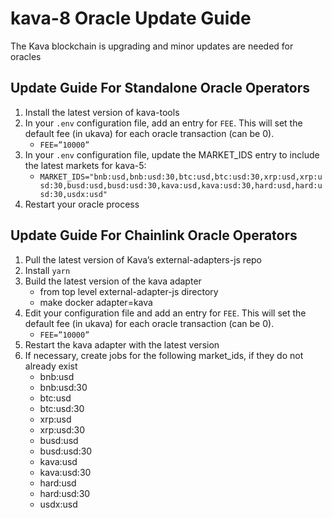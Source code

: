 # kava-8 Oracle Update Guide
The Kava blockchain is upgrading and minor updates are needed for oracles

## Update Guide For Standalone Oracle Operators
1. Install the latest version of kava-tools
2. In your `.env` configuration file, add an entry for `FEE`. This will set the default fee (in ukava) for each oracle transaction (can be 0).
   - `FEE=”10000”`
3. In your `.env` configuration file, update the MARKET_IDS entry to include the latest markets for kava-5:
   - `MARKET_IDS="bnb:usd,bnb:usd:30,btc:usd,btc:usd:30,xrp:usd,xrp:usd:30,busd:usd,busd:usd:30,kava:usd,kava:usd:30,hard:usd,hard:usd:30,usdx:usd"`
4. Restart your oracle process

## Update Guide For Chainlink Oracle Operators
1. Pull the latest version of Kava’s external-adapters-js repo
2. Install `yarn`
3. Build the latest version of the kava adapter
   - from top level external-adapter-js directory
   - make docker adapter=kava
4. Edit your configuration file and add an entry for `FEE`. This will set the default fee (in ukava) for each oracle transaction (can be 0).
   - `FEE=”10000”`
5. Restart the kava adapter with the latest version
6. If necessary, create jobs for the following market_ids, if they do not already exist
   - bnb:usd
   - bnb:usd:30
   - btc:usd
   - btc:usd:30
   - xrp:usd
   - xrp:usd:30
   - busd:usd
   - busd:usd:30
   - kava:usd
   - kava:usd:30
   - hard:usd
   - hard:usd:30
   - usdx:usd

